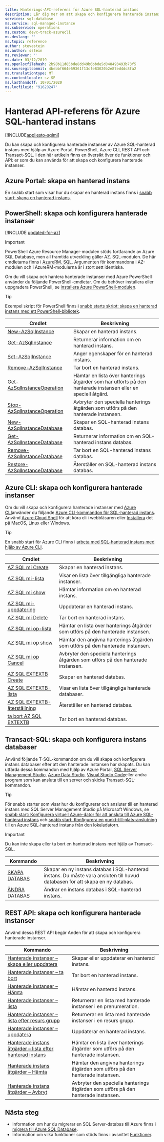 ```yaml
---
title: Hanterings-API-referens för Azure SQL-hanterad instans
description: Lär dig mer om att skapa och konfigurera hanterade instanser av Azure SQL-hanterad instans.
services: sql-database
ms.service: sql-managed-instance
ms.subservice: operations
ms.custom: devx-track-azurecli
ms.devlang: ''
ms.topic: reference
author: stevestein
ms.author: sstein
ms.reviewer: ''
ms.date: 03/12/2019
ms.openlocfilehash: 2b98b11d85bde8dd49b6bbde5d048493493b73f5
ms.sourcegitcommit: 4bebbf664e69361f13cfe83020b2e87ed4dc8fa2
ms.translationtype: MT
ms.contentlocale: sv-SE
ms.lasthandoff: 10/01/2020
ms.locfileid: "91620247"
---
```

# <a name="managed-api-reference-for-azure-sql-managed-instance"></a>Hanterad API-referens för Azure SQL-hanterad instans
[!INCLUDE[appliesto-sqlmi](../includes/appliesto-sqlmi.md)]

Du kan skapa och konfigurera hanterade instanser av Azure SQL-hanterad instans med hjälp av Azure Portal, PowerShell, Azure CLI, REST API och Transact-SQL. I den här artikeln finns en översikt över de funktioner och API: er som du kan använda för att skapa och konfigurera hanterade instanser.

## <a name="azure-portal-create-a-managed-instance"></a>Azure Portal: skapa en hanterad instans

En snabb start som visar hur du skapar en hanterad instans finns i [snabb start: skapa en hanterad instans](instance-create-quickstart.md).

## <a name="powershell-create-and-configure-managed-instances"></a>PowerShell: skapa och konfigurera hanterade instanser

[!INCLUDE [updated-for-az](../../../includes/updated-for-az.md)]
> [!IMPORTANT]
> PowerShell Azure Resource Manager-modulen stöds fortfarande av Azure SQL Database, men all framtida utveckling gäller AZ. SQL-modulen. De här cmdletarna finns i [AzureRM. SQL](https://docs.microsoft.com/powershell/module/AzureRM.Sql/). Argumenten för kommandona i AZ-modulen och i AzureRM-modulerna är i stort sett identiska.

Om du vill skapa och hantera hanterade instanser med Azure PowerShell använder du följande PowerShell-cmdletar. Om du behöver installera eller uppgradera PowerShell, se [installera Azure PowerShell-modulen](/powershell/azure/install-az-ps).

> [!TIP]
> Exempel skript för PowerShell finns i [snabb starts skript: skapa en hanterad instans med ett PowerShell-bibliotek](https://blogs.msdn.microsoft.com/sqlserverstorageengine/20../../quick-start-script-create-azure-sql-managed-instance-using-powershell/).

| Cmdlet | Beskrivning |
| --- | --- |
|[New-AzSqlInstance](https://docs.microsoft.com/powershell/module/az.sql/new-azsqlinstance)|Skapar en hanterad instans. |
|[Get-AzSqlInstance](https://docs.microsoft.com/powershell/module/az.sql/get-azsqlinstance)|Returnerar information om en hanterad instans.|
|[Set-AzSqlInstance](https://docs.microsoft.com/powershell/module/az.sql/set-azsqlinstance)|Anger egenskaper för en hanterad instans.|
|[Remove-AzSqlInstance](https://docs.microsoft.com/powershell/module/az.sql/remove-azsqlinstance)|Tar bort en hanterad instans.|
|[Get-AzSqlInstanceOperation](https://docs.microsoft.com/powershell/module/az.sql/get-azsqlinstanceoperation)|Hämtar en lista över hanterings åtgärder som har utförts på den hanterade instansen eller en speciell åtgärd.|
|[Stop-AzSqlInstanceOperation](https://docs.microsoft.com/powershell/module/az.sql/stop-azsqlinstanceoperation)|Avbryter den speciella hanterings åtgärden som utförs på den hanterade instansen.|
|[New-AzSqlInstanceDatabase](https://docs.microsoft.com/powershell/module/az.sql/new-azsqlinstancedatabase)|Skapar en SQL-hanterad instans databas.|
|[Get-AzSqlInstanceDatabase](https://docs.microsoft.com/powershell/module/az.sql/get-azsqlinstancedatabase)|Returnerar information om en SQL-hanterad instans databas.|
|[Remove-AzSqlInstanceDatabase](https://docs.microsoft.com/powershell/module/az.sql/remove-azsqlinstancedatabase)|Tar bort en SQL-hanterad instans databas.|
|[Restore-AzSqlInstanceDatabase](https://docs.microsoft.com/powershell/module/az.sql/restore-azsqlinstancedatabase)|Återställer en SQL-hanterad instans databas.|

## <a name="azure-cli-create-and-configure-managed-instances"></a>Azure CLI: skapa och konfigurera hanterade instanser

Om du vill skapa och konfigurera hanterade instanser med [Azure CLI](/cli/azure)använder du följande [Azure CLI-kommandon för SQL-hanterad instans](/cli/azure/sql/mi). Använd [Azure Cloud Shell](/azure/cloud-shell/overview) för att köra cli i webbläsaren eller [Installera](/cli/azure/install-azure-cli) det på MacOS, Linux eller Windows.

> [!TIP]
> En snabb start för Azure CLI finns i [arbeta med SQL-hanterad instans med hjälp av Azure CLI](https://medium.com/azure-sqldb-managed-instance/working-with-sql-managed-instance-using-azure-cli-611795fe0b44).

| Cmdlet | Beskrivning |
| --- | --- |
|[AZ SQL mi Create](https://docs.microsoft.com/cli/azure/sql/mi#az-sql-mi-create) |Skapar en hanterad instans.|
|[AZ SQL mi-lista](https://docs.microsoft.com/cli/azure/sql/mi#az-sql-mi-list)|Visar en lista över tillgängliga hanterade instanser.|
|[AZ SQL mi show](https://docs.microsoft.com/cli/azure/sql/mi#az-sql-mi-show)|Hämtar information om en hanterad instans.|
|[AZ SQL mi-uppdatering](https://docs.microsoft.com/cli/azure/sql/mi#az-sql-mi-update)|Uppdaterar en hanterad instans.|
|[AZ SQL mi Delete](https://docs.microsoft.com/cli/azure/sql/mi#az-sql-mi-delete)|Tar bort en hanterad instans.|
|[AZ SQL mi op-lista](https://docs.microsoft.com/cli/azure/sql/mi/op#az_sql_mi_op_list)|Hämtar en lista över hanterings åtgärder som utförs på den hanterade instansen.|
|[AZ SQL mi op show](https://docs.microsoft.com/cli/azure/sql/mi/op#az_sql_mi_op_show)|Hämtar den angivna hanterings åtgärden som utförs på den hanterade instansen.|
|[AZ SQL mi op Cancel](https://docs.microsoft.com/cli/azure/sql/mi/op#az_sql_mi_op_cancel)|Avbryter den speciella hanterings åtgärden som utförs på den hanterade instansen.|
|[AZ SQL EXTEXTB Create](https://docs.microsoft.com/cli/azure/sql/midb#az-sql-midb-create) |Skapar en hanterad databas.|
|[AZ SQL EXTEXTB-lista](https://docs.microsoft.com/cli/azure/sql/midb#az-sql-midb-list)|Visar en lista över tillgängliga hanterade databaser.|
|[AZ SQL EXTEXTB-återställning](https://docs.microsoft.com/cli/azure/sql/midb#az-sql-midb-restore)|Återställer en hanterad databas.|
|[ta bort AZ SQL EXTEXTB](https://docs.microsoft.com/cli/azure/sql/midb#az-sql-midb-delete)|Tar bort en hanterad databas.|

## <a name="transact-sql-create-and-configure-instance-databases"></a>Transact-SQL: skapa och konfigurera instans databaser

Använd följande T-SQL-kommandon om du vill skapa och konfigurera instans databaser efter att den hanterade instansen har skapats. Du kan utfärda dessa kommandon med hjälp av Azure Portal, [SQL Server Management Studio](/sql/ssms/use-sql-server-management-studio), [Azure Data Studio](https://docs.microsoft.com/sql/azure-data-studio/what-is), [Visual Studio Code](https://code.visualstudio.com/docs)eller andra program som kan ansluta till en server och skicka Transact-SQL-kommandon.

> [!TIP]
> För snabb starter som visar hur du konfigurerar och ansluter till en hanterad instans med SQL Server Management Studio på Microsoft Windows, se [snabb start: Konfigurera virtuell Azure-dator för att ansluta till Azure SQL-hanterad instans](connect-vm-instance-configure.md) och [snabb start: Konfigurera en punkt-till-plats-anslutning till en Azure SQL-hanterad instans från den lokala](point-to-site-p2s-configure.md)datorn.

> [!IMPORTANT]
> Du kan inte skapa eller ta bort en hanterad instans med hjälp av Transact-SQL.

| Kommando | Beskrivning |
| --- | --- |
|[SKAPA DATABAS](https://docs.microsoft.com/sql/t-sql/statements/create-database-transact-sql?view=azuresqldb-mi-current&preserve-view=true)|Skapar en ny instans databas i SQL-hanterad instans. Du måste vara ansluten till huvud databasen för att skapa en ny databas.|
| [ÄNDRA DATABAS](https://docs.microsoft.com/sql/t-sql/statements/alter-database-transact-sql?view=azuresqldb-mi-current&preserve-view=true) |Ändrar en instans databas i SQL-hanterad instans.|

## <a name="rest-api-create-and-configure-managed-instances"></a>REST API: skapa och konfigurera hanterade instanser

Använd dessa REST API begär Anden för att skapa och konfigurera hanterade instanser.

| Kommando | Beskrivning |
| --- | --- |
|[Hanterade instanser – skapa eller uppdatera](https://docs.microsoft.com/rest/api/sql/managedinstances/createorupdate)|Skapar eller uppdaterar en hanterad instans.|
|[Hanterade instanser – ta bort](https://docs.microsoft.com/rest/api/sql/managedinstances/delete)|Tar bort en hanterad instans.|
|[Hanterade instanser – Hämta](https://docs.microsoft.com/rest/api/sql/managedinstances/get)|Hämtar en hanterad instans.|
|[Hanterade instanser – lista](https://docs.microsoft.com/rest/api/sql/managedinstances/list)|Returnerar en lista med hanterade instanser i en prenumeration.|
|[Hanterade instanser – lista efter resurs grupp](https://docs.microsoft.com/rest/api/sql/managedinstances/listbyresourcegroup)|Returnerar en lista med hanterade instanser i en resurs grupp.|
|[Hanterade instanser – uppdatera](https://docs.microsoft.com/rest/api/sql/managedinstances/update)|Uppdaterar en hanterad instans.|
|[Hanterade instans åtgärder – lista efter hanterad instans](https://docs.microsoft.com/rest/api/sql/managedinstanceoperations/listbymanagedinstance)|Hämtar en lista över hanterings åtgärder som utförs på den hanterade instansen.|
|[Hanterade instans åtgärder – Hämta](https://docs.microsoft.com/rest/api/sql/managedinstanceoperations/get)|Hämtar den angivna hanterings åtgärden som utförs på den hanterade instansen.|
|[Hanterade instans åtgärder – Avbryt](https://docs.microsoft.com/rest/api/sql/managedinstanceoperations/cancel)|Avbryter den speciella hanterings åtgärden som utförs på den hanterade instansen.|

## <a name="next-steps"></a>Nästa steg

- Information om hur du migrerar en SQL Server-databas till Azure finns i [migrera till Azure SQL Database](../database/migrate-to-database-from-sql-server.md).
- Information om vilka funktioner som stöds finns i avsnittet [Funktioner](../database/features-comparison.md).
